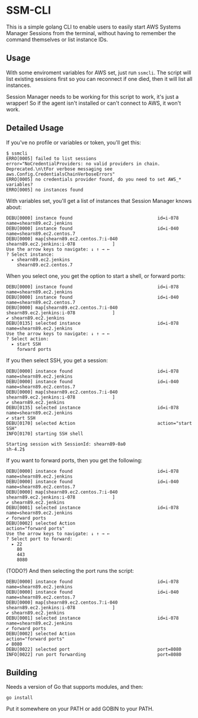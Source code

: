# SSM-CLI #

This is a simple golang CLI to enable users to easily start AWS Systems Manager 
Sessions from the terminal, without having to remember the command themselves 
or list instance IDs.

## Usage

With some enviroment variables for AWS set, just run `ssmcli`. The script will list existing sessions first so you can reconnect if one died, then it will list all instances.

Session Manager needs to be working for this script to work, it's just a wrapper! So if the agent isn't installed or can't connect to AWS, it won't work.

## Detailed Usage

If you've no profile or variables or token, you'll get this:

    $ ssmcli
    ERRO[0005] failed to list sessions                       error="NoCredentialProviders: no valid providers in chain. Deprecated.\n\tFor verbose messaging see aws.Config.CredentialsChainVerboseErrors"
    ERRO[0005] no credentials provider found, do you need to set AWS_* variables?
    ERRO[0005] no instances found

With variables set, you'll get a list of instances that Session Manager knows about:

    DEBU[0000] instance found                                id=i-078               name=shearn89.ec2.jenkins
    DEBU[0000] instance found                                id=i-040               name=shearn89.ec2.centos.7
    DEBU[0000] map[shearn89.ec2.centos.7:i-040               shearn89.ec2.jenkins:i-078              ]
    Use the arrow keys to navigate: ↓ ↑ → ←
    ? Select instance:
      ▸ shearn89.ec2.jenkins
        shearn89.ec2.centos.7

When you select one, you get the option to start a shell, or forward ports:

    DEBU[0000] instance found                                id=i-078               name=shearn89.ec2.jenkins
    DEBU[0000] instance found                                id=i-040               name=shearn89.ec2.centos.7
    DEBU[0000] map[shearn89.ec2.centos.7:i-040               shearn89.ec2.jenkins:i-078              ]
    ✔ shearn89.ec2.jenkins
    DEBU[0135] selected instance                             id=i-078               name=shearn89.ec2.jenkins
    Use the arrow keys to navigate: ↓ ↑ → ←
    ? Select action:
      ▸ start SSH
        forward ports

If you then select SSH, you get a session:

    DEBU[0000] instance found                                id=i-078               name=shearn89.ec2.jenkins
    DEBU[0000] instance found                                id=i-040               name=shearn89.ec2.centos.7
    DEBU[0000] map[shearn89.ec2.centos.7:i-040               shearn89.ec2.jenkins:i-078              ]
    ✔ shearn89.ec2.jenkins
    DEBU[0135] selected instance                             id=i-078               name=shearn89.ec2.jenkins
    ✔ start SSH
    DEBU[0170] selected Action                               action="start SSH"
    INFO[0170] starting SSH shell
    
    Starting session with SessionId: shearn89-0a0              
    sh-4.2$

If you want to forward ports, then you get the following:

    DEBU[0000] instance found                                id=i-078               name=shearn89.ec2.jenkins
    DEBU[0000] instance found                                id=i-040               name=shearn89.ec2.centos.7
    DEBU[0000] map[shearn89.ec2.centos.7:i-040               shearn89.ec2.jenkins:i-078              ]
    ✔ shearn89.ec2.jenkins
    DEBU[0001] selected instance                             id=i-078               name=shearn89.ec2.jenkins
    ✔ forward ports
    DEBU[0002] selected Action                               action="forward ports"
    Use the arrow keys to navigate: ↓ ↑ → ←
    ? Select port to forward:
      ▸ 22
        80
        443
        8080

(TODO?) And then selecting the port runs the script:

    DEBU[0000] instance found                                id=i-078               name=shearn89.ec2.jenkins
    DEBU[0000] instance found                                id=i-040               name=shearn89.ec2.centos.7
    DEBU[0000] map[shearn89.ec2.centos.7:i-040               shearn89.ec2.jenkins:i-078              ]
    ✔ shearn89.ec2.jenkins
    DEBU[0001] selected instance                             id=i-078               name=shearn89.ec2.jenkins
    ✔ forward ports
    DEBU[0002] selected Action                               action="forward ports"
    ✔ 8080
    DEBU[0022] selected port                                 port=8080
    INFO[0022] run port forwarding                           port=8080

## Building

Needs a version of Go that supports modules, and then:

    go install 

Put it somewhere on your PATH or add GOBIN to your PATH.
